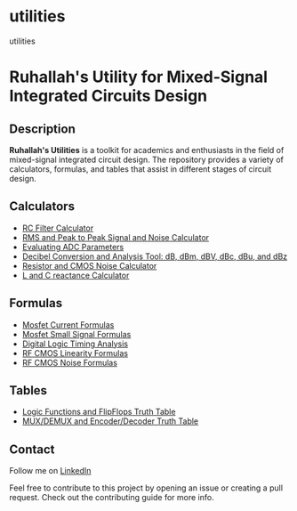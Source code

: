# utilities
utilities
# Ruhallah's Utility for Mixed-Signal Integrated Circuits Design

## Description
**Ruhallah's Utilities** is a toolkit for academics and enthusiasts in the field of mixed-signal integrated circuit design. The repository provides a variety of calculators, formulas, and tables that assist in different stages of circuit design.

## Calculators
- [RC Filter Calculator](./rc_calculator.html)
- [RMS and Peak to Peak Signal and Noise Calculator](./signal_and_noise_calculator.html)
- [Evaluating ADC Parameters](./adc.html)
- [Decibel Conversion and Analysis Tool: dB, dBm, dBV, dBc, dBu, and dBz](./dB_cal.html)
- [Resistor and CMOS Noise Calculator](./rf_noise_cal.html)
- [L and C reactance Calculator](./reactance.html)

## Formulas
- [Mosfet Current Formulas](./mosfet_formulas.html)
- [Mosfet Small Signal Formulas](./mosfet_smallsignal.html)
- [Digital Logic Timing Analysis](./logic_timing.html)
- [RF CMOS Linearity Formulas](./rf_linearity.html)
- [RF CMOS Noise Formulas](./rf_noise.html)

## Tables
- [Logic Functions and FlipFlops Truth Table](./logics_and_flipflops.html)
- [MUX/DEMUX and Encoder/Decoder Truth Table](./mux_code.html)

## Contact
Follow me on [LinkedIn](https://www.linkedin.com/in/seyed-ruhallah-qasemi-29828513a/)

Feel free to contribute to this project by opening an issue or creating a pull request. Check out the contributing guide for more info.
